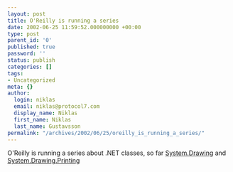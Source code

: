 ```yaml
---
layout: post
title: O'Reilly is running a series
date: 2002-06-25 11:59:52.000000000 +00:00
type: post
parent_id: '0'
published: true
password: ''
status: publish
categories: []
tags:
- Uncategorized
meta: {}
author:
  login: niklas
  email: niklas@protocol7.com
  display_name: Niklas
  first_name: Niklas
  last_name: Gustavsson
permalink: "/archives/2002/06/25/oreilly_is_running_a_series/"
---
```

O'Reilly is running a series about .NET classes, so far [System.Drawing](http://www.oreillynet.com/pub/a/dotnet/2002/05/20/drawing.html) and [System.Drawing.Printing](http://www.oreillynet.com/pub/a/dotnet/2002/06/24/printing.html)

